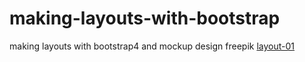 # making-layouts-with-bootstrap
making layouts with bootstrap4 and mockup design freepik
[layout-01](https://mr-fullstack.github.io/making-layouts-with-bootstrap/layout-01/)
